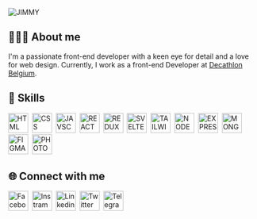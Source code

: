 ![JIMMY](https://github.com/jimmycabuy/jimmycabuy/assets/102294421/abcd586a-da32-43e1-a42d-122ad1d64070)

## 👨🏽‍💻 About me

I'm a passionate front-end developer with a keen eye for detail and a love for web design. Currently, I work as a front-end Developer at [Decathlon
Belgium](https://www.decathlon.be/fr/).

## 🎯 Skills

<p align="left">
  <img src="https://cdn-icons-png.flaticon.com/512/732/732212.png" height="40" alt="HTML">&nbsp;
  <img src="https://camo.githubusercontent.com/edc736634dd35b0f4008e2f7db456136b9fc0e1e7a4078bb72c7352b1bdf8a7e/68747470733a2f2f776f726c64766563746f726c6f676f2e636f6d2f6c6f676f732f6373732d332e737667" height="40" alt="CSS">&nbsp;
  <img src="https://upload.wikimedia.org/wikipedia/commons/thumb/9/99/Unofficial_JavaScript_logo_2.svg/1200px-Unofficial_JavaScript_logo_2.svg.png" height="40" alt="JAVSCRIPT">&nbsp;
  <img src="https://upload.wikimedia.org/wikipedia/commons/thumb/a/a7/React-icon.svg/1200px-React-icon.svg.png" height="40" alt="REACT">&nbsp;
  <img src="https://grafikart.fr/uploads/icons/redux.svg" height="40" alt="REDUX">&nbsp;
  <img src="https://upload.wikimedia.org/wikipedia/commons/thumb/1/1b/Svelte_Logo.svg/1200px-Svelte_Logo.svg.png" height="40" alt="SVELTE">&nbsp;
  <img src="https://upload.wikimedia.org/wikipedia/commons/thumb/d/d5/Tailwind_CSS_Logo.svg/1200px-Tailwind_CSS_Logo.svg.png" height="40" alt="TAILWIND">&nbsp;
  <img src="https://static-00.iconduck.com/assets.00/node-js-icon-1901x2048-mk1e13df.png" height="40" alt="NODEJS">&nbsp;
  <img src="https://cdn.icon-icons.com/icons2/2699/PNG/512/expressjs_logo_icon_169185.png" height="40" alt="EXPRESS">&nbsp;
  <img src="https://encrypted-tbn0.gstatic.com/images?q=tbn:ANd9GcRz-K87V67eXnkP_S7cpnLGQaEIETTATH1F81HQ4qXotydRQAeIxYohAzSsN97cbZt0VgU&usqp=CAU" height="40" alt="MONGODB">&nbsp;
  <img src="https://upload.wikimedia.org/wikipedia/commons/3/33/Figma-logo.svg" height="40" alt="FIGMA">&nbsp;
  <img src="https://upload.wikimedia.org/wikipedia/commons/thumb/a/af/Adobe_Photoshop_CC_icon.svg/1200px-Adobe_Photoshop_CC_icon.svg.png" height="40" alt="PHOTOSHOP">&nbsp;
</p>

## 🌐 Connect with me

<p align="left">

<a href="https://www.facebook.com/jimmycabuy/" target="_blank"><img src="https://github-production-user-asset-6210df.s3.amazonaws.com/102294421/246629117-94a35323-4438-4efa-8e72-d4fc66147422.png" alt="Facebook" height="40"></a>&nbsp;
<a href="https://www.instagram.com/jimmycabuy/" target="_blank"><img src="https://github-production-user-asset-6210df.s3.amazonaws.com/102294421/246629118-e95dbe80-6d07-4131-a975-c8f8692fc48e.png" alt="Instram" height="40"></a>&nbsp;
<a href="https://www.linkedin.com/in/jimmycabuy/" target="_blank"><img src="https://github-production-user-asset-6210df.s3.amazonaws.com/102294421/246629122-8a65d637-54fa-4cba-a334-506d001b7fd4.png" alt="Linkedin" height="40"></a>&nbsp;
<a href="https://www.twitter.com/jimmycabuy/" target="_blank"><img src="https://github-production-user-asset-6210df.s3.amazonaws.com/102294421/246629119-1666d809-67b6-4970-b728-51869615e8cc.png" alt="Twitter" height="40"></a>&nbsp;
<a href="https://t.me/jimmycabuy/" target="_blank"><img src="https://github-production-user-asset-6210df.s3.amazonaws.com/102294421/246629121-b4390892-6f7e-4502-a88f-8467a8fbe4df.png" alt="Telegram" height="40"></a>&nbsp;

</p>
